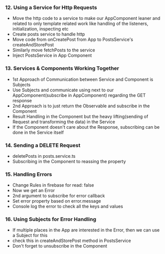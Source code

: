 ### 12. Using a Service for Http Requests

* Move the http code to a service to make our AppComponent leaner and related to only template related work like handling of the listeners, initialization, inspecting etc
* Create posts service to handle http
* Move code from onCreatePost from App to PostsService's createAndStorePost
* Similarly move fetchPosts to the service
* Inject PostsService in App Component

### 13. Services & Components Working Together

* 1st Approach of Communication between Service and Component is Subjects
* Use Subjects and communicate using next to our AppComponent(subscribe in AppComponent) regarding the GET response
* 2nd Approach is to just return the Observable and subscribe in the Component
* Result Handling in the Component but the heavy lifting(sending of Request and transforming the data) in the Service
* If the Component doesn't care about the Response, subscribing can be done in the Service itself

### 14. Sending a DELETE Request

* deletePosts in posts.service.ts
* Subscribing in the Component to reassing the property

### 15. Handling Errors

* Change Rules in firebase for read: false
* Now we get an Error
* 2nd argument to subscribe for error callback
* Set error property based on error.message
* Console log the error to check all the keys and values

### 16. Using Subjects for Error Handling

* If multiple places in the App are interested in the Error, then we can use a Subject for this
* check this in createAndStorePost method in PostsService
* Don't forget to unsubscribe in the Component